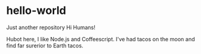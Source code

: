 # hello-world
Just another repository
Hi Humans!

Hubot here, I like Node.js and Coffeescript.
I've had tacos on the moon and find far surerior to Earth tacos.
